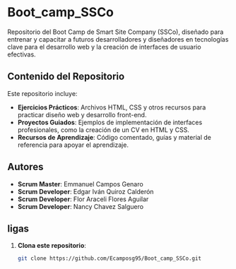 
# Boot_camp_SSCo

Repositorio del Boot Camp de Smart Site Company (SSCo), diseñado para entrenar y capacitar a futuros desarrolladores y diseñadores en tecnologías clave para el desarrollo web y la creación de interfaces de usuario efectivas.

## Contenido del Repositorio

Este repositorio incluye:

- **Ejercicios Prácticos**: Archivos HTML, CSS y otros recursos para practicar diseño web y desarrollo front-end.
- **Proyectos Guiados**: Ejemplos de implementación de interfaces profesionales, como la creación de un CV en HTML y CSS.
- **Recursos de Aprendizaje**: Código comentado, guías y material de referencia para apoyar el aprendizaje.

## Autores

- **Scrum Master**: Emmanuel Campos Genaro
- **Scrum Developer**: Edgar Iván Quiroz Calderón
- **Scrum Developer**: Flor Araceli Flores Aguilar 
- **Scrum Developer**: Nancy Chavez Salguero 

## ligas
1. **Clona este repositorio**:
   ```bash
   git clone https://github.com/Ecamposg95/Boot_camp_SSCo.git
